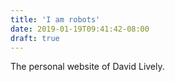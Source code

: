 ```yaml
---
title: 'I am robots'
date: 2019-01-19T09:41:42-08:00
draft: true
---
```


The personal website of David Lively.
